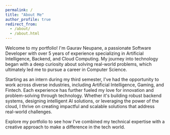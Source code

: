 ```yaml
---
permalink: /
title: "About Me"
author_profile: true
redirect_from: 
  - /about/
  - /about.html
---
```


Welcome to my portfolio! I'm Gaurav Neupane, a passionate Software Developer with over 5 years of experience specializing in Artificial Intelligence, Backend, and Cloud Computing. My journey into technology began with a deep curiosity about solving real-world problems, which ultimately led me to pursue a career in Computer Science.

Starting as an intern during my third semester, I've had the opportunity to work across diverse industries, including Artificial Intelligence, Gaming, and Fintech. Each experience has further fueled my love for innovation and problem-solving through technology. Whether it's building robust backend systems, designing intelligent AI solutions, or leveraging the power of the cloud, I thrive on creating impactful and scalable solutions that address real-world challenges.

Explore my portfolio to see how I've combined my technical expertise with a creative approach to make a difference in the tech world.

